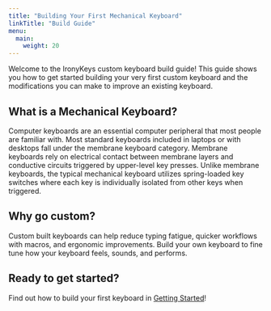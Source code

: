 ```yaml
---
title: "Building Your First Mechanical Keyboard"
linkTitle: "Build Guide"
menu:
  main:
    weight: 20
---
```


Welcome to the IronyKeys custom keyboard build guide! This guide shows you how to get started building your very first custom keyboard and the modifications you can make to improve an existing keyboard.

## What is a Mechanical Keyboard?

Computer keyboards are an essential computer peripheral that most people are familiar with. Most standard keyboards included in laptops or with desktops fall under the membrane keyboard category. Membrane keyboards rely on electrical contact between membrane layers and conductive circuits triggered by upper-level key presses. Unlike membrane keyboards, the typical mechanical keyboard utilizes spring-loaded key switches where each key is individually isolated from other keys when triggered. 

## Why go custom?

Custom built keyboards can help reduce typing fatigue, quicker workflows with macros, and ergonomic improvements. Build your own keyboard to fine tune how your keyboard feels, sounds, and performs.

## Ready to get started?

Find out how to build your first keyboard in [Getting Started](./getting-started/)!

